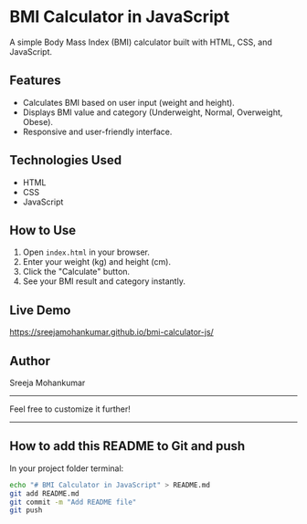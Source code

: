 # BMI Calculator in JavaScript

A simple Body Mass Index (BMI) calculator built with HTML, CSS, and JavaScript.

## Features

- Calculates BMI based on user input (weight and height).
- Displays BMI value and category (Underweight, Normal, Overweight, Obese).
- Responsive and user-friendly interface.

## Technologies Used

- HTML
- CSS
- JavaScript

## How to Use

1. Open `index.html` in your browser.
2. Enter your weight (kg) and height (cm).
3. Click the "Calculate" button.
4. See your BMI result and category instantly.

## Live Demo

https://sreejamohankumar.github.io/bmi-calculator-js/

## Author

Sreeja Mohankumar

---

Feel free to customize it further!

---

## How to add this README to Git and push

In your project folder terminal:

```bash
echo "# BMI Calculator in JavaScript" > README.md
git add README.md
git commit -m "Add README file"
git push
